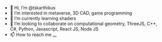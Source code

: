 - 👋 Hi, I’m @tskarthikus
- 👀 I’m interested in metaverse, 3D CAD, game programming
- 🌱 I’m currently learning shaders 
- 💞️ I’m looking to collaborate on computational geometry, ThreeJS, C++, C#, Python, Javascript, React JS, Node JS
- 📫 How to reach me [...](https://www.linkedin.com/in/karthik-t-s-58891216/)

<!---
tskarthikus/tskarthikus is a ✨ special ✨ repository because its `README.md` (this file) appears on your GitHub profile.
You can click the Preview link to take a look at your changes.
--->
